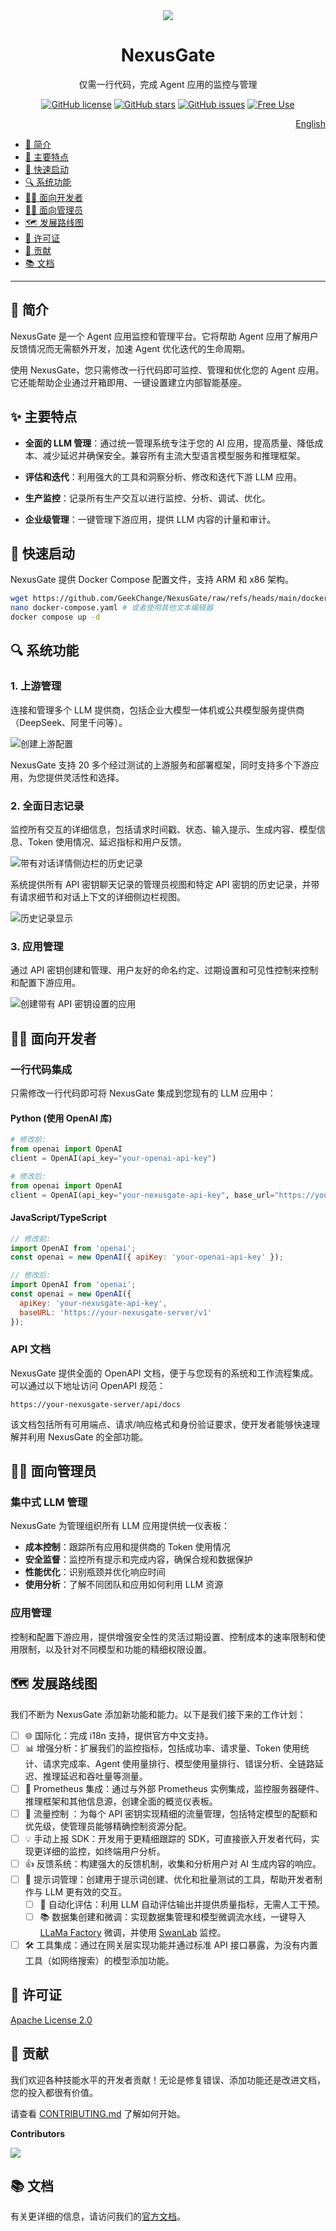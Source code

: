<div align="center">
<img src="./assets/img/banner-cn.png" />
<h1>NexusGate</h1>
仅需一行代码，完成 Agent 应用的监控与管理

[![GitHub license](https://img.shields.io/github/license/geekchange/nexusgate)](https://github.com/geekchange/nexusgate/blob/main/LICENSE)
[![GitHub stars](https://img.shields.io/github/stars/geekchange/nexusgate)](https://github.com/geekchange/nexusgate/stargazers)
[![GitHub issues](https://img.shields.io/github/issues/geekchange/nexusgate)](https://github.com/geekchange/nexusgate/issues)
[![Free Use](https://img.shields.io/badge/free-pricing?logo=free&color=%20%23155EEF&label=pricing&labelColor=%20%23528bff)](https://img.shields.io/badge/free-pricing?logo=free&color=%20%23155EEF&label=pricing&labelColor=%20%23528bff)
</div>

<div align="right">
  <a href="CONTRIBUTING.md">English</a>
</div>

- [🚀 简介](#-简介)
- [🌟 主要特点](#-主要特点)
- [🚀 快速启动](#-快速启动)
- [🔍 系统功能](#-系统功能)
- [👨‍💻 面向开发者](#-面向开发者)
- [👨‍💼 面向管理员](#-面向管理员)
- [🗺️ 发展路线图](#%EF%B8%8F-发展路线图)
- [📝 许可证](#-许可证)
- [🤝 贡献](#-贡献)
- [📚 文档](#-文档)

---

## 🚀 简介

NexusGate 是一个 Agent 应用监控和管理平台。它将帮助 Agent 应用了解用户反馈情况而无需额外开发，加速 Agent 优化迭代的生命周期。

使用 NexusGate，您只需修改一行代码即可监控、管理和优化您的 Agent 应用。它还能帮助企业通过开箱即用、一键设置建立内部智能基座。

## ✨ 主要特点

- **全面的 LLM 管理**：通过统一管理系统专注于您的 AI 应用，提高质量、降低成本、减少延迟并确保安全。兼容所有主流大型语言模型服务和推理框架。

- **评估和迭代**：利用强大的工具和洞察分析、修改和迭代下游 LLM 应用。

- **生产监控**：记录所有生产交互以进行监控、分析、调试、优化。

- **企业级管理**：一键管理下游应用，提供 LLM 内容的计量和审计。

## 🐳 快速启动

NexusGate 提供 Docker Compose 配置文件，支持 ARM 和 x86 架构。

```bash
wget https://github.com/GeekChange/NexusGate/raw/refs/heads/main/docker-compose.yaml
nano docker-compose.yaml # 或者使用其他文本编辑器
docker compose up -d
```

## 🔍 系统功能

### 1. 上游管理

连接和管理多个 LLM 提供商，包括企业大模型一体机或公共模型服务提供商（DeepSeek、阿里千问等）。

![创建上游配置](./assets/img/upstream-config.png)

NexusGate 支持 20 多个经过测试的上游服务和部署框架，同时支持多个下游应用，为您提供灵活性和选择。

### 2. 全面日志记录

监控所有交互的详细信息，包括请求时间戳、状态、输入提示、生成内容、模型信息、Token 使用情况、延迟指标和用户反馈。

![带有对话详情侧边栏的历史记录](./assets/img/history-log-details.png)

系统提供所有 API 密钥聊天记录的管理员视图和特定 API 密钥的历史记录，并带有请求细节和对话上下文的详细侧边栏视图。

![历史记录显示](./assets/img/history-table.png)

### 3. 应用管理

通过 API 密钥创建和管理、用户友好的命名约定、过期设置和可见性控制来控制和配置下游应用。

![创建带有 API 密钥设置的应用](./assets/img/create-application.png)

## 👨‍💻 面向开发者

### 一行代码集成

只需修改一行代码即可将 NexusGate 集成到您现有的 LLM 应用中：

#### Python (使用 OpenAI 库)

```python
# 修改前:
from openai import OpenAI
client = OpenAI(api_key="your-openai-api-key")

# 修改后:
from openai import OpenAI
client = OpenAI(api_key="your-nexusgate-api-key", base_url="https://your-nexusgate-server/v1")
```

#### JavaScript/TypeScript

```javascript
// 修改前:
import OpenAI from 'openai';
const openai = new OpenAI({ apiKey: 'your-openai-api-key' });

// 修改后:
import OpenAI from 'openai';
const openai = new OpenAI({ 
  apiKey: 'your-nexusgate-api-key',
  baseURL: 'https://your-nexusgate-server/v1'
});
```

### API 文档

NexusGate 提供全面的 OpenAPI 文档，便于与您现有的系统和工作流程集成。可以通过以下地址访问 OpenAPI 规范：

```
https://your-nexusgate-server/api/docs
```

该文档包括所有可用端点、请求/响应格式和身份验证要求，使开发者能够快速理解并利用 NexusGate 的全部功能。

## 👨‍💼 面向管理员

### 集中式 LLM 管理

NexusGate 为管理组织所有 LLM 应用提供统一仪表板：

- **成本控制**：跟踪所有应用和提供商的 Token 使用情况
- **安全监督**：监控所有提示和完成内容，确保合规和数据保护
- **性能优化**：识别瓶颈并优化响应时间
- **使用分析**：了解不同团队和应用如何利用 LLM 资源

### 应用管理

控制和配置下游应用，提供增强安全性的灵活过期设置、控制成本的速率限制和使用限制，以及针对不同模型和功能的精细权限设置。

## 🗺️ 发展路线图

我们不断为 NexusGate 添加新功能和能力。以下是我们接下来的工作计划：

- [ ] 🌐 国际化：完成 i18n 支持，提供官方中文支持。
- [ ] 📊 增强分析：扩展我们的监控指标，包括成功率、请求量、Token 使用统计、请求完成率、Agent 使用量排行、模型使用量排行、错误分析、全链路延迟、推理延迟和吞吐量等测量。
- [ ] 🔄 Prometheus 集成：通过与外部 Prometheus 实例集成，监控服务器硬件、推理框架和其他信息源，创建全面的概览仪表板。
- [ ] 🚦 流量控制 ：为每个 API 密钥实现精细的流量管理，包括特定模型的配额和优先级，使管理员能够精确控制资源分配。
- [ ] 💡 手动上报 SDK：开发用于更精细跟踪的 SDK，可直接嵌入开发者代码，实现更详细的监控，如终端用户分析。
- [ ] 👍 反馈系统：构建强大的反馈机制，收集和分析用户对 AI 生成内容的响应。
- [ ] 💬 提示词管理：创建用于提示词创建、优化和批量测试的工具，帮助开发者制作与 LLM 更有效的交互。
  - [ ] 🧠 自动化评估：利用 LLM 自动评估输出并提供质量指标，无需人工干预。
  - [ ] 📚 数据集创建和微调：实现数据集管理和模型微调流水线，一键导入 [LLaMa Factory](https://github.com/hiyouga/LLaMA-Factory) 微调，并使用 [SwanLab](https://github.com/SwanHubX/SwanLab) 监控。
- [ ] 🛠️ 工具集成：通过在网关层实现功能并通过标准 API 接口暴露，为没有内置工具（如网络搜索）的模型添加功能。

## 📝 许可证

[Apache License 2.0](LICENSE)

## 🤝 贡献

我们欢迎各种技能水平的开发者贡献！无论是修复错误、添加功能还是改进文档，您的投入都很有价值。

请查看 [CONTRIBUTING.md](CONTRIBUTING.md) 了解如何开始。

**Contributors**

<img src="https://contrib.rocks/image?repo=GeekChange/NexusGate" />

## 📚 文档

有关更详细的信息，请访问我们的[官方文档](https://docs.nexusgate.io)。